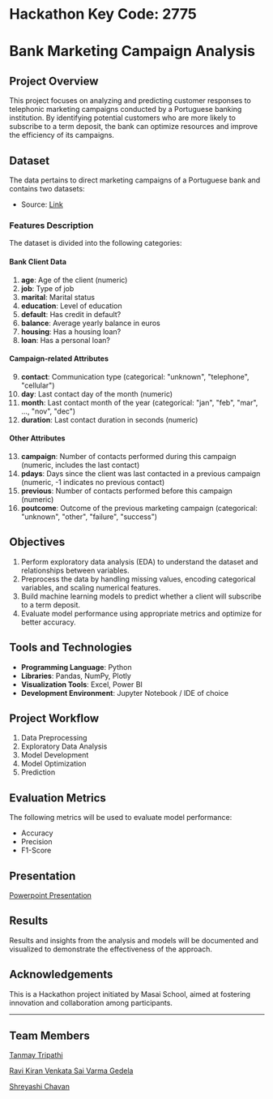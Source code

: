 # **Hackathon Key Code: 2775**

# Bank Marketing Campaign Analysis

## **Project Overview**
This project focuses on analyzing and predicting customer responses to telephonic marketing campaigns conducted by a Portuguese banking institution. By identifying potential customers who are more likely to subscribe to a term deposit, the bank can optimize resources and improve the efficiency of its campaigns.

## **Dataset**
The data pertains to direct marketing campaigns of a Portuguese bank and contains two datasets:
- Source: [Link](https://github.com/RishitLunia3108/DataSet)

### **Features Description**
The dataset is divided into the following categories:

#### **Bank Client Data**
1. **age**: Age of the client (numeric)
2. **job**: Type of job
3. **marital**: Marital status
4. **education**: Level of education
5. **default**: Has credit in default? 
6. **balance**: Average yearly balance in euros
7. **housing**: Has a housing loan? 
8. **loan**: Has a personal loan?

#### **Campaign-related Attributes**
9. **contact**: Communication type (categorical: "unknown", "telephone", "cellular")
10. **day**: Last contact day of the month (numeric)
11. **month**: Last contact month of the year (categorical: "jan", "feb", "mar", ..., "nov", "dec")
12. **duration**: Last contact duration in seconds (numeric)

#### **Other Attributes**
13. **campaign**: Number of contacts performed during this campaign (numeric, includes the last contact)
14. **pdays**: Days since the client was last contacted in a previous campaign (numeric, -1 indicates no previous contact)
15. **previous**: Number of contacts performed before this campaign (numeric)
16. **poutcome**: Outcome of the previous marketing campaign (categorical: "unknown", "other", "failure", "success")

## **Objectives**
1. Perform exploratory data analysis (EDA) to understand the dataset and relationships between variables.
2. Preprocess the data by handling missing values, encoding categorical variables, and scaling numerical features.
3. Build machine learning models to predict whether a client will subscribe to a term deposit.
4. Evaluate model performance using appropriate metrics and optimize for better accuracy.

## **Tools and Technologies**
- **Programming Language**: Python
- **Libraries**: Pandas, NumPy, Plotly
- **Visualization Tools**: Excel, Power BI
- **Development Environment**: Jupyter Notebook / IDE of choice

## **Project Workflow**
1. Data Preprocessing
2. Exploratory Data Analysis
3. Model Development
4. Model Optimization
5. Prediction

## **Evaluation Metrics**
The following metrics will be used to evaluate model performance:
- Accuracy
- Precision
- F1-Score

## **Presentation**
[Powerpoint Presentation](https://github.com/user-attachments/files/18469271/PPT.1.pptx)

## **Results**
Results and insights from the analysis and models will be documented and visualized to demonstrate the effectiveness of the approach.

## **Acknowledgements**
This is a Hackathon project initiated by Masai School, aimed at fostering innovation and collaboration among participants.

---
## **Team Members**

[Tanmay Tripathi](https://github.com/tanmay506)

[Ravi Kiran Venkata Sai Varma Gedela](https://github.com/RaviVarma28)

[Shreyashi Chavan](https://github.com/shreyashi137)
